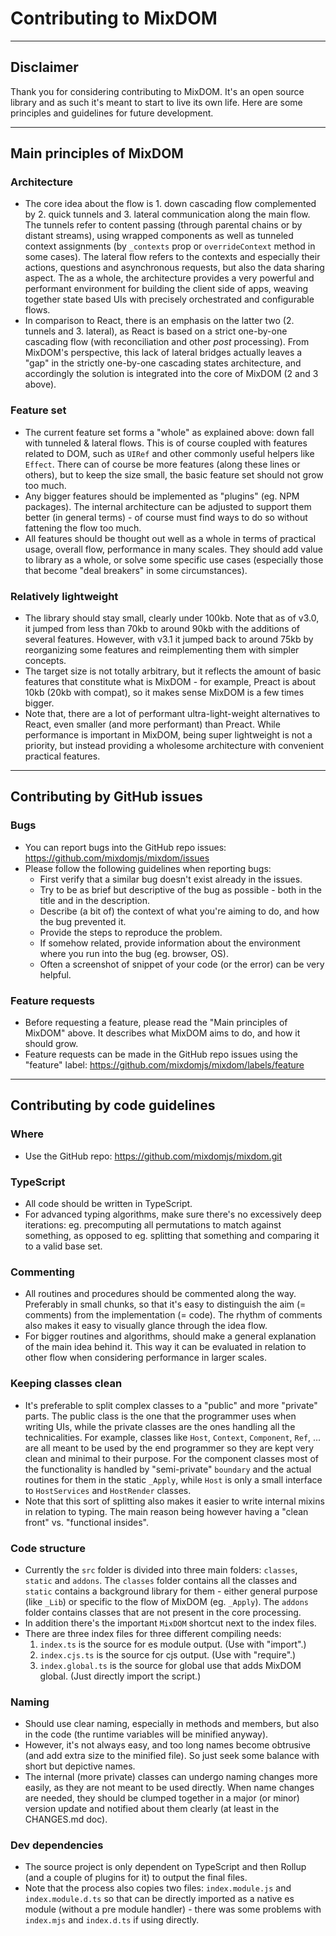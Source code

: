 # Contributing to MixDOM

---

## Disclaimer

Thank you for considering contributing to MixDOM. It's an open source library and as such it's meant to start to live its own life. Here are some principles and guidelines for future development.

---

## Main principles of MixDOM

### Architecture

- The core idea about the flow is 1. down cascading flow complemented by 2. quick tunnels and 3. lateral communication along the main flow. The tunnels refer to content passing (through parental chains or by distant streams), using wrapped components as well as tunneled context assignments (by `_contexts` prop or `overrideContext` method in some cases). The lateral flow refers to the contexts and especially their actions, questions and asynchronous requests, but also the data sharing aspect. The as a whole, the architecture provides a very powerful and performant environment for building the client side of apps, weaving together state based UIs with precisely orchestrated and configurable flows.
- In comparison to React, there is an emphasis on the latter two (2. tunnels and 3. lateral), as React is based on a strict one-by-one cascading flow (with reconciliation and other _post_ processing). From MixDOM's perspective, this lack of lateral bridges actually leaves a "gap" in the strictly one-by-one cascading states architecture, and accordingly the solution is integrated into the core of MixDOM (2 and 3 above).

### Feature set

- The current feature set forms a "whole" as explained above: down fall with tunneled & lateral flows. This is of course coupled with features related to DOM, such as `UIRef` and other commonly useful helpers like `Effect`. There can of course be more features (along these lines or others), but to keep the size small, the basic feature set should not grow too much.
- Any bigger features should be implemented as "plugins" (eg. NPM packages). The internal architecture can be adjusted to support them better (in general terms) - of course must find ways to do so without fattening the flow too much.
- All features should be thought out well as a whole in terms of practical usage, overall flow, performance in many scales. They should add value to library as a whole, or solve some specific use cases (especially those that become "deal breakers" in some circumstances).

### Relatively lightweight

- The library should stay small, clearly under 100kb. Note that as of v3.0, it jumped from less than 70kb to around 90kb with the additions of several features. However, with v3.1 it jumped back to around 75kb by reorganizing some features and reimplementing them with simpler concepts.
- The target size is not totally arbitrary, but it reflects the amount of basic features that constitute what is MixDOM - for example, Preact is about 10kb (20kb with compat), so it makes sense MixDOM is a few times bigger.
- Note that, there are a lot of performant ultra-light-weight alternatives to React, even smaller (and more performant) than Preact. While performance is important in MixDOM, being super lightweight is not a priority, but instead providing a wholesome architecture with convenient practical features.

----

## Contributing by GitHub issues

### Bugs

- You can report bugs into the GitHub repo issues: https://github.com/mixdomjs/mixdom/issues
- Please follow the following guidelines when reporting bugs:
  - First verify that a similar bug doesn't exist already in the issues.
  - Try to be as brief but descriptive of the bug as possible - both in the title and in the description.
  - Describe (a bit of) the context of what you're aiming to do, and how the bug prevented it.
  - Provide the steps to reproduce the problem.
  - If somehow related, provide information about the environment where you run into the bug (eg. browser, OS).
  - Often a screenshot of snippet of your code (or the error) can be very helpful.

### Feature requests

- Before requesting a feature, please read the "Main principles of MixDOM" above. It describes what MixDOM aims to do, and how it should grow.
- Feature requests can be made in the GitHub repo issues using the "feature" label: https://github.com/mixdomjs/mixdom/labels/feature

---

## Contributing by code guidelines

### Where

- Use the GitHub repo:  https://github.com/mixdomjs/mixdom.git

### TypeScript

- All code should be written in TypeScript.
- For advanced typing algorithms, make sure there's no excessively deep iterations: eg. precomputing all permutations to match against something, as opposed to eg. splitting that something and comparing it to a valid base set.

### Commenting

- All routines and procedures should be commented along the way. Preferably in small chunks, so that it's easy to distinguish the aim (= comments) from the implementation (= code). The rhythm of comments also makes it easy to visually glance through the idea flow.
- For bigger routines and algorithms, should make a general explanation of the main idea behind it. This way it can be evaluated in relation to other flow when considering performance in larger scales.

### Keeping classes clean

- It's preferable to split complex classes to a "public" and more "private" parts. The public class is the one that the programmer uses when writing UIs, while the private classes are the ones handling all the technicalities. For example, classes like `Host`, `Context`, `Component`, `Ref`, ... are all meant to be used by the end programmer so they are kept very clean and minimal to their purpose. For the component classes most of the functionality is handled by "semi-private" `boundary` and the actual routines for them in the static `_Apply`, while `Host` is only a small interface to `HostServices` and `HostRender` classes.
- Note that this sort of splitting also makes it easier to write internal mixins in relation to typing. The main reason being however having a "clean front" vs. "functional insides".

### Code structure

- Currently the `src` folder is divided into three main folders: `classes`, `static` and `addons`. The `classes` folder contains all the classes and `static` contains a background library for them - either general purpose (like `_Lib`) or specific to the flow of MixDOM (eg. `_Apply`). The `addons` folder contains classes that are not present in the core processing.
- In addition there's the important `MixDOM` shortcut next to the index files.
- There are three index files for three different compiling needs:
  1. `index.ts` is the source for es module output. (Use with "import".)
  2. `index.cjs.ts` is the source for cjs output. (Use with "require".)
  3. `index.global.ts` is the source for global use that adds MixDOM global. (Just directly import the script.)

### Naming

- Should use clear naming, especially in methods and members, but also in the code (the runtime variables will be minified anyway).
- However, it's not always easy, and too long names become obtrusive (and add extra size to the minified file). So just seek some balance with short but depictive names.
- The internal (more private) classes can undergo naming changes more easily, as they are not meant to be used directly. When name changes are needed, they should be clumped together in a major (or minor) version update and notified about them clearly (at least in the CHANGES.md doc).

### Dev dependencies

- The source project is only dependent on TypeScript and then Rollup (and a couple of plugins for it) to output the final files.
- Note that the process also copies two files: `index.module.js` and `index.module.d.ts` so that can be directly imported as a native es module (without a pre module handler) - there was some problems with `index.mjs` and `index.d.ts` if using directly.

